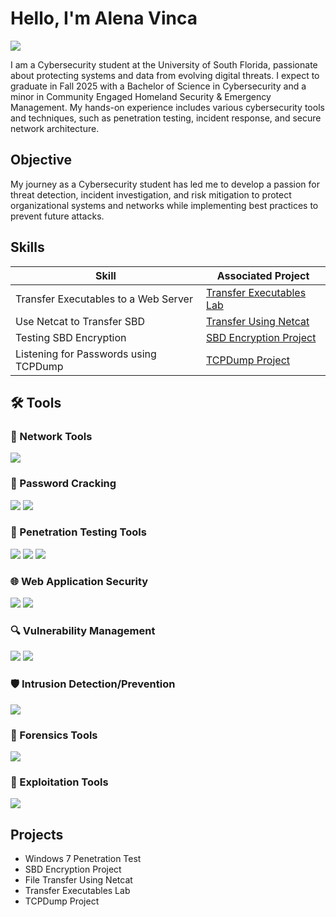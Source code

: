 # Hello, I'm Alena Vinca
<a href="https://linkedin.com/in/alena-vinca"><img src="https://img.shields.io/badge/-LinkedIn-0072b1?&style=for-the-badge&logo=linkedin&logoColor=white" /></a>

I am a Cybersecurity student at the University of South Florida, passionate about protecting systems and data from evolving digital threats. I expect to graduate in Fall 2025 with a Bachelor of Science in Cybersecurity and a minor in Community Engaged Homeland Security & Emergency Management. My hands-on experience includes various cybersecurity tools and techniques, such as penetration testing, incident response, and secure network architecture.

## Objective

My journey as a Cybersecurity student has led me to develop a passion for threat detection, incident investigation, and risk mitigation to protect organizational systems and networks while implementing best practices to prevent future attacks.

## Skills

| Skill                                         | Associated Project         |
|-----------------------------------------------|----------------------------|
| Transfer Executables to a Web Server          | <a href="https://github.com/alena-vinca/Transfer-Executables-Lab/tree/main">Transfer Executables Lab</a>   |
| Use Netcat to Transfer SBD                    | <a href="https://github.com/alena-vinca/File-Transfer-Using-Netcat/tree/main">Transfer Using Netcat</a> |
| Testing SBD Encryption                        | <a href="https://github.com/alena-vinca/SBD-Encryption-Project/tree/main">SBD Encryption Project</a>     |
| Listening for Passwords using TCPDump         | <a href="https://github.com/alena-vinca/TCPDump-Project/tree/main">TCPDump Project</a>            |

## 🛠️ Tools

### 📡 Network Tools
<div>
    <img src="https://img.shields.io/badge/-Wireshark-1679A7?&style=for-the-badge&logo=Wireshark&logoColor=white" />

<div>

### 🔐 Password Cracking

<div>
  <img src="https://img.shields.io/badge/-John_the_Ripper-%23FF0000?style=for-the-badge&logo=JohnTheRipper&logoColor=black" />
  <img src="https://img.shields.io/badge/-Hash_Cat-%23000000?style=for-the-badge&logo=Hash_Cat&logoColor=white" />

  
</div>

### 🧩 Penetration Testing Tools
<div>
    <img src="https://img.shields.io/badge/-Nmap-0078D7?style=for-the-badge&logo=Nmap&logoColor=white" />
    <img src="https://img.shields.io/badge/-Kali_Linux-557C94?style=for-the-badge&logo=Kali-Linux&logoColor=white" />
    <img src="https://img.shields.io/badge/-Metasploit-2F855A?style=for-the-badge&logo=Metasploit&logoColor=white" />
</div>


### 🌐 Web Application Security
<div>
    <img src="https://img.shields.io/badge/-Burp_Suite-FE7A16?style=for-the-badge&logo=Burp-Suite&logoColor=white" />
  <img src="https://img.shields.io/badge/-OWASP_ZAP-007EC6?style=for-the-badge&logo=owasp&logoColor=white" />
</div>

### 🔍 Vulnerability Management
<div>
    <img src="https://img.shields.io/badge/-Nessus-5A9BD4?style=for-the-badge&logo=Nessus&logoColor=white" />
  <img src="https://img.shields.io/badge/-OpenVAS-008000?style=for-the-badge&logo=security&logoColor=white" />
</div>

### 🛡️ Intrusion Detection/Prevention
<div>
    <img src="https://img.shields.io/badge/-Snort-E75480?style=for-the-badge&logo=Snort&logoColor=white" />
</div>

### 🧪 Forensics Tools
<div>
   <img src="https://img.shields.io/badge/-Volatility-1A1A1A?style=for-the-badge&logo=gnu-bash&logoColor=white" />
</div>

### 🔧 Exploitation Tools
<div>
  <img src="https://img.shields.io/badge/-SQLmap-FE7A16?style=for-the-badge&logo=sql&logoColor=white" />
</div>

## Projects
- Windows 7 Penetration Test
- SBD Encryption Project
- File Transfer Using Netcat
- Transfer Executables Lab
- TCPDump Project
